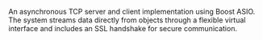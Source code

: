 An asynchronous TCP server and client implementation using Boost ASIO. The system streams data directly from objects through a flexible virtual interface and includes an SSL handshake for secure communication.
